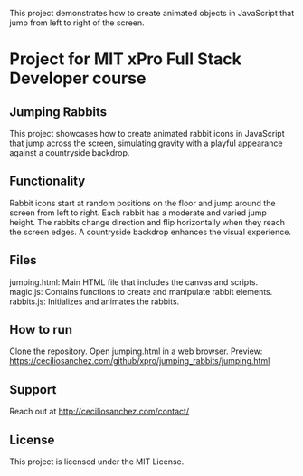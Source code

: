 This project demonstrates how to create animated objects in JavaScript that jump from left to right of the screen.

# Project for MIT xPro Full Stack Developer course

## Jumping Rabbits

This project showcases how to create animated rabbit icons in JavaScript that jump across the screen, simulating gravity with a playful appearance against a countryside backdrop.

## Functionality

Rabbit icons start at random positions on the floor and jump around the screen from left to right.
Each rabbit has a moderate and varied jump height.
The rabbits change direction and flip horizontally when they reach the screen edges.
A countryside backdrop enhances the visual experience.

## Files

jumping.html: Main HTML file that includes the canvas and scripts.</br>
magic.js: Contains functions to create and manipulate rabbit elements.</br>
rabbits.js: Initializes and animates the rabbits.

## How to run

Clone the repository.
Open jumping.html in a web browser.
Preview: https://ceciliosanchez.com/github/xpro/jumping_rabbits/jumping.html


## Support

Reach out at http://ceciliosanchez.com/contact/

## License

This project is licensed under the MIT License.
